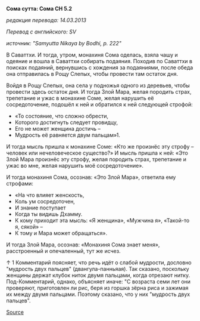 **Сома сутта: Сома СН 5\.2**

_редакция перевода: 14\.03\.2013_

_Перевод с английского: SV_

_источник: "Samyutta Nikaya by Bodhi, p\. 222"_

В Саваттхи\. И тогда, утром, монахиня Сома оделась, взяла чашу и одеяние и вошла в Саваттхи собирать подаяния\. Походив по Саваттхи в поисках подаяний, вернувшись с хождения за подаяниями, после обеда она отправилась в Рощу Слепых, чтобы провести там остаток дня\. 

Войдя в Рощу Слепых, она села у подножья одного из деревьев, чтобы провести здесь остаток дня\. И тогда Злой Мара, желая породить страх, трепетание и ужас в монахине Соме, желая нарушить её сосредоточение, подошёл к ней и обратился к ней следующей строфой: 

* «То состояние, что сложно обрести,
* Которого достигнуть следует провидцу,
* Его не может женщина достичь – 
* Мудрость её равняется двум пальцам»1\.

И тогда мысль пришла к монахине Соме: «Кто же произнёс эту строфу – человек или нечеловеческое существо?» И мысль пришла к ней: «Это Злой Мара произнёс эту строфу, желая породить страх, трепетание и ужас во мне, желая нарушить моё сосредоточение»\.

И тогда монахиня Сома, осознав: «Это Злой Мара», ответила ему строфами: 

* «На что влияет женскость,
* Коль ум сосредоточен,
* И знание поступает 
* Когда ты видишь Дхамму\. 
* К кому приходит эта мысль: «Я женщина», «Мужчина я», «Такой\-то я, сякой» – 
* К тому и Мара может обращаться»\.

И тогда Злой Мара, осознав: «Монахиня Сома знает меня», расстроенный и опечаленный, тут же исчез\. 

↑ 1 Комментарий поясняет, что речь идёт о слабой мудрости, дословно "мудрость двух пальцев" \(двангула\-панньяая\)\. Так сказано, поскольку женщины держат клубок ниток двумя пальцами, когда отрезают нитку\. Под\-Комментарий, однако, объясняет иначе: "С возраста семи лет они проверяют, приготовлен ли рис, беря из горшка зёрна риса и зажимая их между двумя пальцами\. Поэтому сказано, что у них "мудрость двух пальцев"\.

[Source](https://www\.theravada\.ru/Teaching/Canon/Suttanta/Texts/sn5_2\-soma\-sutta\-sv\.htm)